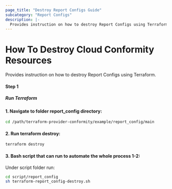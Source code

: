 ```yaml
---
page_title: "Destroy Report Configs Guide"
subcategory: "Report Configs"
description: |-
  Provides instruction on how to destroy Report Configs using Terraform.
---
```


# How To Destroy Cloud Conformity Resources
Provides instruction on how to destroy Report Configs using Terraform.

#### Step 1

##### Run Terraform

#### 1. Navigate to folder report_config directory:
```sh
cd /path/terraform-provider-conformity/example/report_config/main
```
#### 2. Run terraform destroy:
```sh
terraform destroy
```
#### 3. Bash script that can run to automate the whole process 1-2:

Under script folder run:
```sh
cd script/report_config
sh terraform-report_config-destroy.sh
```